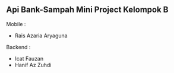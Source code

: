 ## Api Bank-Sampah Mini Project Kelompok B

Mobile : 
- Rais Azaria Aryaguna

Backend : 
- Icat Fauzan
- Hanif Az Zuhdi
